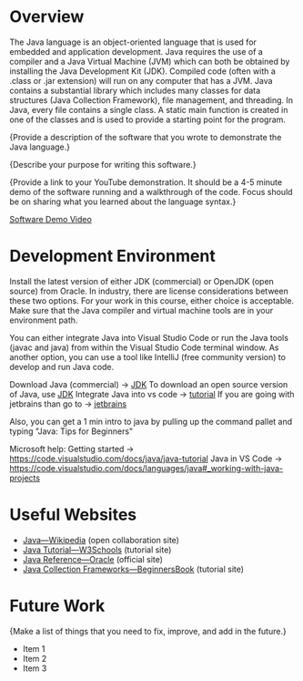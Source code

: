 # Overview

The Java language is an object-oriented language that is used for embedded and application development. Java requires the use of a compiler and a Java Virtual Machine (JVM) which can both be obtained by installing the Java Development Kit (JDK). Compiled code (often with a .class or .jar extension) will run on any computer that has a JVM. Java contains a substantial library which includes many classes for data structures (Java Collection Framework), file management, and threading. In Java, every file contains a single class. A static main function is created in one of the classes and is used to provide a starting point for the program.

{Provide a description of the software that you wrote to demonstrate the Java language.}

{Describe your purpose for writing this software.}

{Provide a link to your YouTube demonstration. It should be a 4-5 minute demo of the software running and a walkthrough of the code. Focus should be on sharing what you learned about the language syntax.}

[Software Demo Video](http://youtube.link.goes.here)

# Development Environment

Install the latest version of either JDK (commercial) or OpenJDK (open source) from Oracle. In industry, there are license considerations between these two options. For your work in this course, either choice is acceptable. Make sure that the Java compiler and virtual machine tools are in your environment path.

You can either integrate Java into Visual Studio Code or run the Java tools (javac and java) from within the Visual Studio Code terminal window. As another option, you can use a tool like IntelliJ (free community version) to develop and run Java code.

Download Java (commercial) -> [JDK](https://www.oracle.com/java/technologies/downloads/#jdk21-mac) 
To download an open source version of Java, use [JDK](https://jdk.java.net/)
Integrate Java into vs code -> [tutorial](https://code.visualstudio.com/docs/languages/java)
If you are going with jetbrains than go to -> [jetbrains](https://www.jetbrains.com/idea/)

Also, you can get a 1 min intro to java by pulling up the command pallet and typing "Java: Tips for Beginners"

Microsoft help:
Getting started -> https://code.visualstudio.com/docs/java/java-tutorial
Java in VS Code -> https://code.visualstudio.com/docs/languages/java#_working-with-java-projects

# Useful Websites

- [Java—Wikipedia](https://en.wikipedia.org/wiki/Java_(programming_language)) (open collaboration site)
- [Java Tutorial—W3Schools](https://www.w3schools.com/java/default.asp) (tutorial site)
- [Java Reference—Oracle](https://docs.oracle.com/en/java/javase/index.html) (official site)
- [Java Collection Frameworks—BeginnersBook](https://beginnersbook.com/java-collections-tutorials/) (tutorial site)

# Future Work

{Make a list of things that you need to fix, improve, and add in the future.}

- Item 1
- Item 2
- Item 3